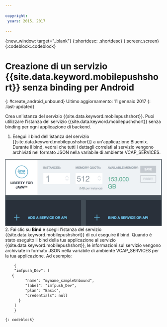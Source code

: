 ```yaml
---

copyright:
 years: 2015, 2017

---
```


{:new_window: target="_blank"}
{:shortdesc: .shortdesc}
{:screen:.screen}
{:codeblock:.codeblock}

# Creazione di un servizio {{site.data.keyword.mobilepushshort}} senza binding per Android
{: #create_android_unbound}
Ultimo aggiornamento: 11 gennaio 2017
{: .last-updated}

Crea un'istanza del servizio
{{site.data.keyword.mobilepushshort}}. Puoi utilizzare l'istanza del servizio {{site.data.keyword.mobilepushshort}} senza binding per ogni applicazione di backend.

1. Esegui il bind dell'istanza del servizio {{site.data.keyword.mobilepushshort}} a un'applicazione Bluemix. Durante il bind, vedrai che tutti i dettagli correlati al servizio vengono archiviati nel formato JSON nella variabile di ambiente VCAP_SERVICES. 

![Bind a un servizio Push Notification](images/unbound_1.jpg)
 2. Fai clic su **Bind** e scegli l'istanza del servizio {{site.data.keyword.mobilepushshort}} di cui eseguire il bind. Quando è stato eseguito il bind della tua applicazione al servizio {{site.data.keyword.mobilepushshort}}, le informazioni sul servizio vengono archiviate in formato JSON nella variabile di ambiente VCAP_SERVICES per la tua applicazione. Ad esempio: 
```
 	{
    "imfpush_Dev": [
   {
         "name": "myname_sampleUnbound",
         "label": "imfpush_Dev",
         "plan": "Basic",
         "credentials": null
      }
    ]
    }
```
	{: codeblock}
